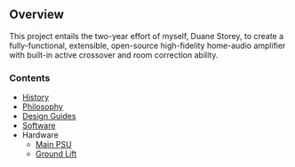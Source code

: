 ## Overview

This project entails the two-year effort of myself, Duane Storey, to create a fully-functional, extensible, open-source high-fidelity home-audio amplifier with built-in active crossover and room correction ability. 

### Contents

- [History](history.md)
- [Philosophy](philosphy.md)
- [Design Guides](design-guides.md)
- [Software](software.md)
- Hardware
    - [Main PSU](psu.md)
    - [Ground Lift](lift.md)
